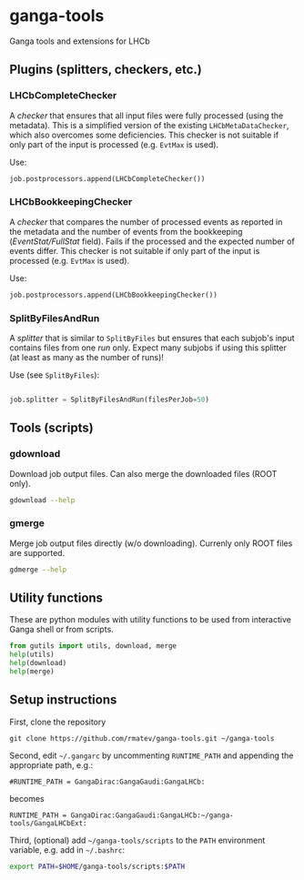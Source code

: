 # ganga-tools
Ganga tools and extensions for LHCb

## Plugins (splitters, checkers, etc.)
### LHCbCompleteChecker
A _checker_ that ensures that all input files were fully processed
(using the metadata). This is a simplified version of the existing
`LHCbMetaDataChecker`, which also overcomes some deficiencies.
This checker is not suitable if only part of the input is processed
(e.g. `EvtMax` is used).

Use:
```python
job.postprocessors.append(LHCbCompleteChecker())
```

### LHCbBookkeepingChecker
A _checker_ that compares the number of processed events as reported in
the metadata and the number of events from the bookkeeping
(_EventStat/FullStat_ field).
Fails if the processed and the expected number of events differ.
This checker is not suitable if only part of the input is processed
(e.g. `EvtMax` is used).

Use:
```python
job.postprocessors.append(LHCbBookkeepingChecker())
```

### SplitByFilesAndRun
A _splitter_ that is similar to `SplitByFiles` but ensures that each subjob's
input contains files from one _run_ only.
Expect many subjobs if using this splitter (at least as many as the number
of runs)!

Use (see `SplitByFiles`):
```python

job.splitter = SplitByFilesAndRun(filesPerJob=50)
```

## Tools (scripts)
### gdownload
Download job output files. Can also merge the downloaded files (ROOT only).
```sh
gdownload --help
```

### gmerge
Merge job output files directly (w/o downloading). Currenly only ROOT files are
supported.
```sh
gdmerge --help
```

## Utility functions
These are python modules with utility functions to be used from interactive
Ganga shell or from scripts.
```python
from gutils import utils, download, merge
help(utils)
help(download)
help(merge)
```

## Setup instructions
First, clone the repository
```
git clone https://github.com/rmatev/ganga-tools.git ~/ganga-tools
```
Second, edit `~/.gangarc` by uncommenting `RUNTIME_PATH` and appending the
appropriate path, e.g.:
```
#RUNTIME_PATH = GangaDirac:GangaGaudi:GangaLHCb:
```
becomes
```
RUNTIME_PATH = GangaDirac:GangaGaudi:GangaLHCb:~/ganga-tools/GangaLHCbExt:
```

Third, (optional) add `~/ganga-tools/scripts` to the `PATH` environment
variable, e.g. add in `~/.bashrc`:
```sh
export PATH=$HOME/ganga-tools/scripts:$PATH
```
